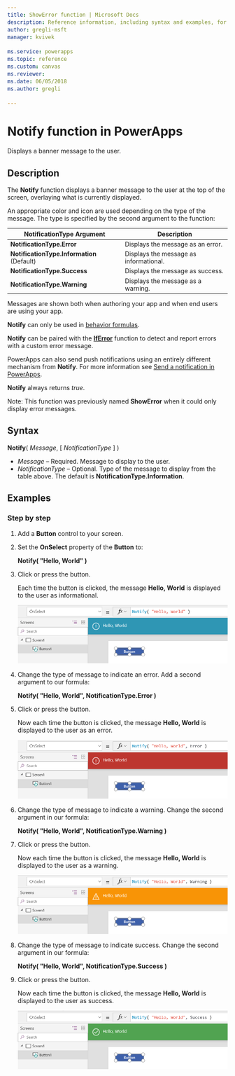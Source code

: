 ```yaml
---
title: ShowError function | Microsoft Docs
description: Reference information, including syntax and examples, for the ShowError function in PowerApps
author: gregli-msft
manager: kvivek

ms.service: powerapps
ms.topic: reference
ms.custom: canvas
ms.reviewer:
ms.date: 06/05/2018
ms.author: gregli

---
```

# Notify function in PowerApps
Displays a banner message to the user.

## Description
The **Notify** function displays a banner message to the user at the top of the screen, overlaying what is currently displayed.  

An appropriate color and icon are used depending on the type of the message.   The type is specified by the second argument to the function:

| NotificationType Argument | Description |
| --- | --- |
| **NotificationType.Error** | Displays the message as an error. |
| **NotificationType.Information** (Default) | Displays the message as informational.  |
| **NotificationType.Success** | Displays the message as success. |
| **NotificationType.Warning** | Displays the message as a warning. |

Messages are shown both when authoring your app and when end users are using your app.

**Notify** can only be used in [behavior formulas](../working-with-formulas-in-depth.md).

**Notify** can be paired with the [**IfError**](function-iferror.md) function to detect and report errors with a custom error message.

PowerApps can also send push notifications using an entirely different mechanism from **Notify**.  For more information see [Send a notification in PowerApps](../add-notifications.md).

**Notify** always returns *true*.

Note: This function was previously named **ShowError** when it could only display error messages.

## Syntax
**Notify**( *Message*, [ *NotificationType* ] )

* *Message* – Required.  Message to display to the user.
* *NotificationType* – Optional.  Type of the message to display from the table above.  The default is **NotificationType.Information**.  

## Examples

### Step by step

1. Add a **Button** control to your screen.

2. Set the **OnSelect** property of the **Button** to:

	**Notify( "Hello, World" )**

3. Click or press the button.  

	Each time the button is clicked, the message **Hello, World** is displayed to the user as informational.

	![In the authoring environment, showing Button.OnSelect calling Notify and displaying the resulting Hello, World message as a blue banner message for the user](media/function-showerror/hello-world.png)

4. Change the type of message to indicate an error.  Add a second argument to our formula:

	**Notify( "Hello, World", NotificationType.Error )**

5. Click or press the button.

	Now each time the button is clicked, the message **Hello, World** is displayed to the user as an error.

	![In the authoring environment, showing Button.OnSelect calling Notify and displaying the resulting Hello, World message as a red banner message for the user](media/function-showerror/hello-world-error.png)

4. Change the type of message to indicate a warning.  Change the second argument in our formula:

	**Notify( "Hello, World", NotificationType.Warning )**

5. Click or press the button.

	Now each time the button is clicked, the message **Hello, World** is displayed to the user as a warning.

	![In the authoring environment, showing Button.OnSelect calling Notify and displaying the resulting Hello, World message as an orange banner message for the user](media/function-showerror/hello-world-warning.png)

4. Change the type of message to indicate success.  Change the second argument in our formula:

	**Notify( "Hello, World", NotificationType.Success )**

5. Click or press the button.

	Now each time the button is clicked, the message **Hello, World** is displayed to the user as success.

	![In the authoring environment, showing Button.OnSelect calling Notify and displaying the resulting Hello, World message as a green banner message for the user](media/function-showerror/hello-world-success.png)
